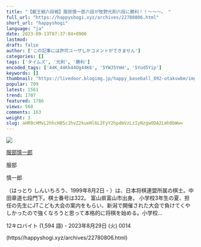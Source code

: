 ```yaml
---
title: "【叡王戦六段戦】服部慎一郎六段が牧野光則六段に勝利！！～～～。 "
full_url: "https://happyshogi.xyz/archives/22780806.html"
short_url: "happyshogi"
language: "ja"
date: 2023-09-13T07:37:04+0900
lastmod: 
draft: false
author: ['この記事には許可ユーザしかコメントができません']
categories: []
tags: ['タイムズ', '光則', '勝利']
encoded_tags: ['44K_44Kk44Og44K6', '5YWJ5YmH', '5Yud5Yip']
keywords: []
thumbnail: "https://livedoor.blogimg.jp/happy_baseball_892-otakvwbm/imgs/e/d/edb04216.jpg"
popular: 709
latest: 1561
trend: 1707
featured: 1786
views: 568
comments: 163
weight: 3
slug: aHR0cHMvL2hhcHB5c2hvZ2kueHl6L2FyY2hpdmVzLzIyNzgwODA2Lmh0bWw=
---
```


![](https://livedoor.blogimg.jp/happy_baseball_892-otakvwbm/imgs/e/d/edb04216.jpg)

<div><a title='服部慎一郎' href='https//ja.wikipedia.org/wiki/%E6%9C%8D%E9%83%A8%E6%85%8E%E4%B8%80%E9%83%8E' target='_blank'><p>服部慎一郎</p></a> <p class='searchresult'><p>服部</p> <p>慎一郎</p>（はっとり しんいちろう、1999年8月2日 - ）は、日本将棋連盟所属の棋士。中田章道七段門下。棋士番号は322。 富山県富山市出身。 小学校3年生の夏、担任の先生にJTこども大会の案内をもらい、新潟で開催された大会で負けてくやしかったので強くなろうと思って本格的に将棋を始める。小学校…</p> <p class='mw-search-result-data'>12キロバイト (1,594 語) - 2023年8月29日 (火) 0014</p></div>

(https//happyshogi.xyz/archives/22780806.html)
